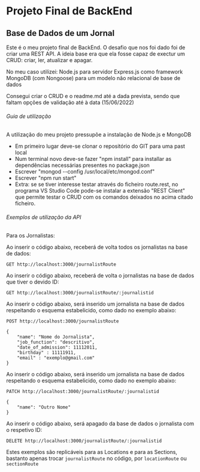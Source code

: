 # Projeto Final de BackEnd

## Base de Dados de um Jornal 

Este é o meu projeto final de BackEnd. O desafio que nos foi dado foi de criar uma REST API. 
A ideia base era que ela fosse capaz de exectur um CRUD: criar, ler, atualizar e apagar.

No meu caso utilizei:
Node.js para servidor
Express.js como framework
MongoDB (com Nongoose) para um modelo não relacional de base de dados

Consegui criar o CRUD e o readme.md até a dada prevista, sendo que faltam opções de validação até à data (15/06/2022)

###### Guia de utilização

A utilização do meu projeto pressupõe a instalação de Node.js e MongoDB

- Em primeiro lugar deve-se clonar o repositório do GIT para uma past local
- Num terminal novo deve-se fazer "npm install" para installar as dependências necessárias presentes no package.json
- Escrever "mongod --config /usr/local/etc/mongod.conf"
- Escrever "npm run start"
- Extra: se se tiver interesse testar através do ficheiro route.rest, no programa VS Studio Code pode-se instalar a extensão "REST Client" que permite testar o CRUD com os comandos deixados no acima citado ficheiro.

###### Exemplos de utilização da API

Para os Jornalistas:

Ao inserir o código abaixo, receberá de volta todos os jornalistas na base de dados:
```
GET http://localhost:3000/journalistRoute
```

Ao inserir o código abaixo, receberá de volta o jornalistas na base de dados que tiver o devido ID:
```
GET http://localhost:3000/journalistRoute/:journalistid
```

Ao inserir o código abaixo, será inserido um jornalista na base de dados respeitando o esquema estabelicido, como dado no exemplo abaixo:
```
POST http://localhost:3000/journalistRoute

{
    "name": "Nome do Jornalista",
    "job_function": "descritivo",
    "date_of_admission": 11112011,
    "birthday" : 11111911,
    "email" : "exemplo@gmail.com"
}
```

Ao inserir o código abaixo, será inserido um jornalista na base de dados respeitando o esquema estabelicido, como dado no exemplo abaixo:
```
PATCH http://localhost:3000/journalistRoute/:journalistid

{
    "name": "Outro Nome"    
}
```

Ao inserir o código abaixo, será apagado da base de dados o jornalista com o respetivo ID:
```
DELETE http://localhost:3000/journalistRoute/:journalistid
```

Estes exemplos são replicáveis para as Locations e para as Sections, bastanto apenas trocar `journalistRoute` no código, por `locationRoute` ou `sectionRoute`




